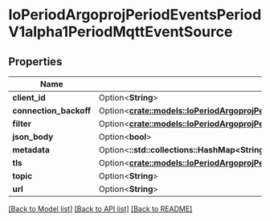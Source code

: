 # IoPeriodArgoprojPeriodEventsPeriodV1alpha1PeriodMqttEventSource

## Properties

Name | Type | Description | Notes
------------ | ------------- | ------------- | -------------
**client_id** | Option<**String**> |  | [optional]
**connection_backoff** | Option<[**crate::models::IoPeriodArgoprojPeriodEventsPeriodV1alpha1PeriodBackoff**](io.argoproj.events.v1alpha1.Backoff.md)> |  | [optional]
**filter** | Option<[**crate::models::IoPeriodArgoprojPeriodEventsPeriodV1alpha1PeriodEventSourceFilter**](io.argoproj.events.v1alpha1.EventSourceFilter.md)> |  | [optional]
**json_body** | Option<**bool**> |  | [optional]
**metadata** | Option<**::std::collections::HashMap<String, String>**> |  | [optional]
**tls** | Option<[**crate::models::IoPeriodArgoprojPeriodEventsPeriodV1alpha1PeriodTlsConfig**](io.argoproj.events.v1alpha1.TLSConfig.md)> |  | [optional]
**topic** | Option<**String**> |  | [optional]
**url** | Option<**String**> |  | [optional]

[[Back to Model list]](../README.md#documentation-for-models) [[Back to API list]](../README.md#documentation-for-api-endpoints) [[Back to README]](../README.md)


